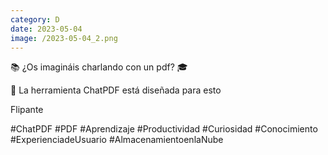 ```yaml
--- 
category: D 
date: 2023-05-04 
image: /2023-05-04_2.png 
--- 
```


📚 ¿Os imagináis charlando con un pdf? 🎓

💼 La herramienta ChatPDF está diseñada para esto

Flipante

#ChatPDF #PDF #Aprendizaje #Productividad #Curiosidad #Conocimiento #ExperienciadeUsuario #AlmacenamientoenlaNube